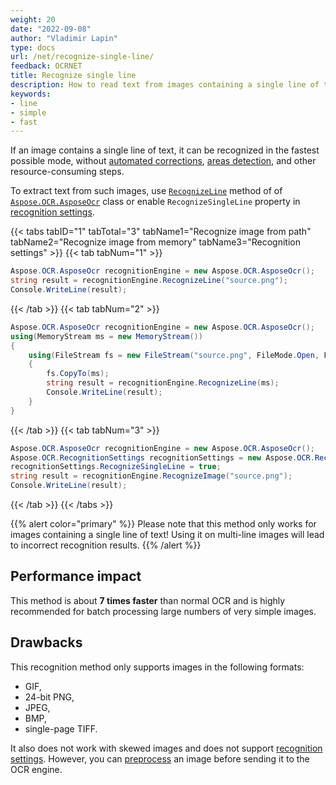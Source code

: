 ```yaml
---
weight: 20
date: "2022-09-08"
author: "Vladimir Lapin"
type: docs
url: /net/recognize-single-line/
feedback: OCRNET
title: Recognize single line
description: How to read text from images containing a single line of text.
keywords:
- line
- simple
- fast
---
```


If an image contains a single line of text, it can be recognized in the fastest possible mode, without [automated corrections](/ocr/net/image-preprocessing/), [areas detection](/ocr/net/areas-detection/), and other resource-consuming steps.

To extract text from such images, use [`RecognizeLine`](https://reference.aspose.com/ocr/net/aspose.ocr/asposeocr/recognizeline/) method of of [`Aspose.OCR.AsposeOcr`](https://reference.aspose.com/ocr/net/aspose.ocr/asposeocr/) class or enable `RecognizeSingleLine` property in [recognition settings](/ocr/net/recognition-settings/).

{{< tabs tabID="1" tabTotal="3" tabName1="Recognize image from path" tabName2="Recognize image from memory" tabName3="Recognition settings" >}}
{{< tab tabNum="1" >}}
```csharp
Aspose.OCR.AsposeOcr recognitionEngine = new Aspose.OCR.AsposeOcr();
string result = recognitionEngine.RecognizeLine("source.png");
Console.WriteLine(result);
```
{{< /tab >}}
{{< tab tabNum="2" >}}
```csharp
Aspose.OCR.AsposeOcr recognitionEngine = new Aspose.OCR.AsposeOcr();
using(MemoryStream ms = new MemoryStream())
{
	using(FileStream fs = new FileStream("source.png", FileMode.Open, FileAccess.Read))
	{
		fs.CopyTo(ms);
		string result = recognitionEngine.RecognizeLine(ms);
		Console.WriteLine(result);
	}
}
```
{{< /tab >}}
{{< tab tabNum="3" >}}
```csharp
Aspose.OCR.AsposeOcr recognitionEngine = new Aspose.OCR.AsposeOcr();
Aspose.OCR.RecognitionSettings recognitionSettings = new Aspose.OCR.RecognitionSettings();
recognitionSettings.RecognizeSingleLine = true;
string result = recognitionEngine.RecognizeImage("source.png");
Console.WriteLine(result);
```
{{< /tab >}}
{{< /tabs >}}

{{% alert color="primary" %}}
Please note that this method only works for images containing a single line of text! Using it on multi-line images will lead to incorrect recognition results.
{{% /alert %}}

## Performance impact

This method is about **7 times faster** than normal OCR and is highly recommended for batch processing large numbers of very simple images.

## Drawbacks

This recognition method only supports images in the following formats:

- GIF,
- 24-bit PNG,
- JPEG,
- BMP,
- single-page TIFF.

It also does not work with skewed images and does not support [recognition settings](/ocr/net/recognition-settings/). However, you can [preprocess](/ocr/net/image-preprocessing/) an image before sending it to the OCR engine.
